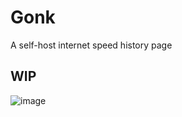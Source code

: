 # Gonk

A self-host internet speed history page

## WIP

![image](https://github.com/myNameArnav/gonk/assets/35961071/7c3551b4-fe07-41c4-b7be-f1a5ccb19712)
